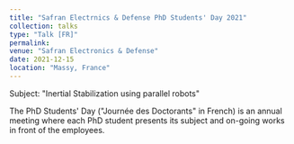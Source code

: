```yaml
---
title: "Safran Electrnics & Defense PhD Students' Day 2021"
collection: talks
type: "Talk [FR]"
permalink: 
venue: "Safran Electronics & Defense"
date: 2021-12-15
location: "Massy, France"
---
```


Subject: "Inertial Stabilization using parallel robots"

The PhD Students' Day ("Journée des Doctorants" in French) is an annual meeting where each PhD student presents its subject and on-going works in front of the employees.
